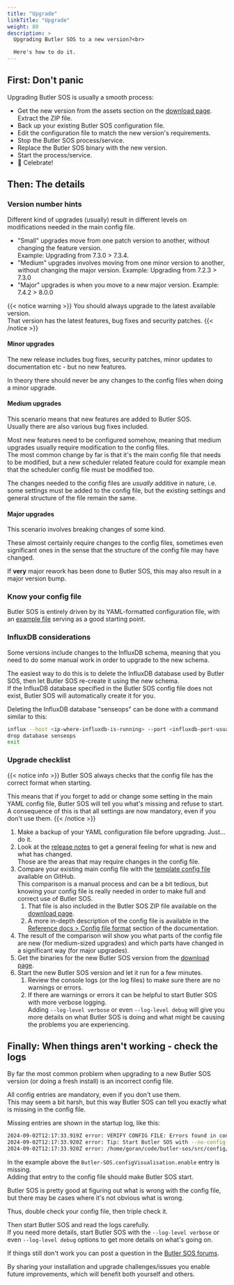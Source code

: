 ```yaml
---
title: "Upgrade"
linkTitle: "Upgrade"
weight: 80
description: >
  Upgrading Butler SOS to a new version?<br>

  Here's how to do it.
---
```


## First: Don't panic

Upgrading Butler SOS is usually a smooth process:

- Get the new version from the assets section on the [download page](https://github.com/ptarmiganlabs/butler-sos/releases). Extract the ZIP file.
- Back up your existing Butler SOS configuration file.
- Edit the configuration file to match the new version's requirements.
- Stop the Butler SOS process/service.
- Replace the Butler SOS binary with the new version.
- Start the process/service.
- 🥳 Celebrate!

## Then: The details

### Version number hints

Different kind of upgrades (usually) result in different levels on modifications needed in the main config file.

- "Small" upgrades move from one patch version to another, without changing the feature version.  
  Example: Upgrading from 7.3.0 > 7.3.4.
- "Medium" upgrades involves moving from one minor version to another, without changing the major version.
  Example: Upgrading from 7.2.3 > 7.3.0
- "Major" upgrades is when you move to a new major version.
  Example: 7.4.2 > 8.0.0

{{< notice warning >}}
You should always upgrade to the latest available version.  
That version has the latest features, bug fixes and security patches.
{{< /notice >}}

#### Minor upgrades

The new release includes bug fixes, security patches, minor updates to documentation etc - but no new features.

In theory there should never be any changes to the config files when doing a minor upgrade.

#### Medium upgrades

This scenario means that new features are added to Butler SOS.  
Usually there are also various bug fixes included.

Most new features need to be configured somehow, meaning that medium upgrades usually require modification to the config files.  
The most common change by far is that it's the main config file that needs to be modified, but a new scheduler related feature could for example mean that the scheduler config file must be modified too.

The changes needed to the config files are _usually_ additive in nature, i.e. some settings must be added to the config file, but the existing settings and general structure of the file remain the same.

#### Major upgrades

This scenario involves breaking changes of some kind.

These almost certainly require changes to the config files, sometimes even significant ones in the sense that the structure of the config file may have changed.

If **very** major rework has been done to Butler SOS, this may also result in a major version bump.

### Know your config file

Butler SOS is entirely driven by its YAML-formatted configuration file, with an [example file](https://raw.githubusercontent.com/ptarmiganlabs/butler-sos/master/src/config/production_template.yaml) serving as a good starting point.

### InfluxDB considerations

Some versions include changes to the InfluxDB schema, meaning that you need to do some manual work in order to upgrade to the new schema.

The easiest way to do this is to delete the InfluxDB database used by Butler SOS, then let Butler SOS re-create it using the new schema.  
If the InfluxDB database specified in the Butler SOS config file does not exist, Butler SOS will automatically create it for you.

Deleting the InfluxDB database "senseops" can be done with a command similar to this:

```bash
influx --host <ip-where-influxdb-is-running> --port <influxdb-port-usually-8086>
drop database senseops
exit
```

### Upgrade checklist

{{< notice info >}}
Butler SOS always checks that the config file has the correct format when starting.

This means that if you forget to add or change some setting in the main YAML config file, Butler SOS will tell you what's missing and refuse to start.  
A consequence of this is that all settings are now mandatory, even if you don't use them.
{{< /notice >}}

1. Make a backup of your YAML configuration file before upgrading. Just... do it.
2. Look at the [release notes](https://github.com/ptarmiganlabs/butler-sos/releases) to get a general feeling for what is new and what has changed.  
   Those are the areas that may require changes in the config file.
3. Compare your existing main config file with the [template config file](https://raw.githubusercontent.com/ptarmiganlabs/butler-sos/master/src/config/production_template.yaml) available on GitHub.  
   This comparison is a manual process and can be a bit tedious, but knowing your config file is really needed in order to make full and correct use of Butler SOS.
   1. That file is also included in the Butler SOS ZIP file available on the [download page](https://github.com/ptarmiganlabs/butler-sos/releases).
   2. A more in-depth description of the config file is available in the [Reference docs > Config file format](/docs/reference/config_file_format/) section of the documentation.
4. The result of the comparison will show you what parts of the config file are new (for medium-sized upgrades) and which parts have changed in a significant way (for major upgrades).
5. Get the binaries for the new Butler SOS version from the [download page](https://github.com/ptarmiganlabs/butler-sos/releases).
6. Start the new Butler SOS version and let it run for a few minutes.
   1. Review the console logs (or the log files) to make sure there are no warnings or errors.
   2. If there are warnings or errors it can be helpful to start Butler SOS with more verbose logging.  
      Adding `--log-level verbose` or even `--log-level debug` will give you more details on what Butler SOS is doing and what might be causing the problems you are experiencing.

## Finally: When things aren't working - check the logs

By far the most common problem when upgrading to a new Butler SOS version (or doing a fresh install) is an incorrect config file.

All config entries are mandatory, even if you don't use them.  
This may seem a bit harsh, but this way Butler SOS can tell you exactly what is missing in the config file.

Missing entries are shown in the startup log, like this:

```bash
2024-09-02T12:17:33.919Z error: VERIFY CONFIG FILE: Errors found in config file. Exiting.
2024-09-02T12:17:33.920Z error: Tip: Start Butler SOS with --no-config-file-verify option to skip this check and start with provided config file.
2024-09-02T12:17:33.920Z error: /home/goran/code/butler-sos/src/config/production.yaml is not following the correct structure, missing:,Butler-SOS.configVisualisation.enable
```

In the example above the `Butler-SOS.configVisualisation.enable` entry is missing.  
Adding that entry to the config file should make Butler SOS start.

Butler SOS is pretty good at figuring out what is wrong with the config file, but there may be cases where it's not obvious what is wrong.

Thus, double check your config file, then triple check it.

Then start Butler SOS and read the logs carefully.  
If you need more details, start Butler SOS with the `--log-level verbose` or even `--log-level debug` options to get more details on what's going on.

If things still don't work you can post a question in the [Butler SOS forums](https://github.com/ptarmiganlabs/butler-sos/discussions/categories/q-a).

By sharing your installation and upgrade challenges/issues you enable future improvements, which will benefit both yourself and others.

